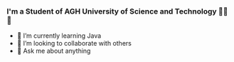 ### I'm a Student of AGH University of Science and Technology 💚🖤💓

- 🌱 I’m currently learning Java 
- 👯 I’m looking to collaborate with others
- 💬 Ask me about anything
